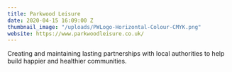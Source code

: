 ```yaml
---
title: Parkwood Leisure
date: 2020-04-15 16:09:00 Z
thumbnail_image: "/uploads/PWLogo-Horizontal-Colour-CMYK.png"
website: https://www.parkwoodleisure.co.uk/
---
```


Creating and maintaining lasting partnerships with local authorities to help build happier and healthier communities.